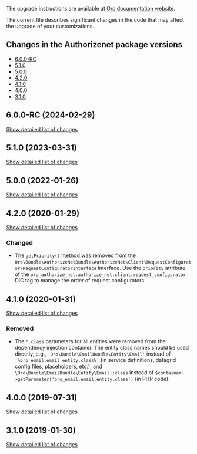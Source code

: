 The upgrade instructions are available at [Oro documentation website](https://doc.oroinc.com/master/backend/setup/upgrade-to-new-version/).

The current file describes significant changes in the code that may affect the upgrade of your customizations.

## Changes in the Authorizenet package versions

- [6.0.0-RC](#600-rc-2024-02-29)
- [5.1.0](#510-2023-03-31)
- [5.0.0](#500-2022-01-26)
- [4.2.0](#420-2020-01-29)
- [4.1.0](#410-2020-01-31)
- [4.0.0](#400-2019-07-31)
- [3.1.0](#310-2019-01-30)

## 6.0.0-RC (2024-02-29)
[Show detailed list of changes](incompatibilities-6-0-rc.md)

## 5.1.0 (2023-03-31)
[Show detailed list of changes](incompatibilities-5-1.md)

## 5.0.0 (2022-01-26)
[Show detailed list of changes](incompatibilities-5-0.md)

## 4.2.0 (2020-01-29)
[Show detailed list of changes](incompatibilities-4-2.md)

### Changed
* The `getPriority()` method was removed from
  the `Oro\Bundle\AuthorizeNetBundle\AuthorizeNet\Client\RequestConfigurator\RequestConfiguratorInterface` interface.
  Use the `priority` attribute of the `oro_authorize_net.authorize_net.client.request_configurator` DIC tag
  to manage the order of request configurators.


## 4.1.0 (2020-01-31)

[Show detailed list of changes](incompatibilities-4-1.md)

### Removed
* The `*.class` parameters for all entities were removed from the dependency injection container.
The entity class names should be used directly, e.g., `'Oro\Bundle\EmailBundle\Entity\Email'`
instead of `'%oro_email.email.entity.class%'` (in service definitions, datagrid config files, placeholders, etc.), and
`\Oro\Bundle\EmailBundle\Entity\Email::class` instead of `$container->getParameter('oro_email.email.entity.class')`
(in PHP code).

## 4.0.0 (2019-07-31)
[Show detailed list of changes](incompatibilities-4-0.md)

## 3.1.0 (2019-01-30)
[Show detailed list of changes](incompatibilities-3-1.md)
